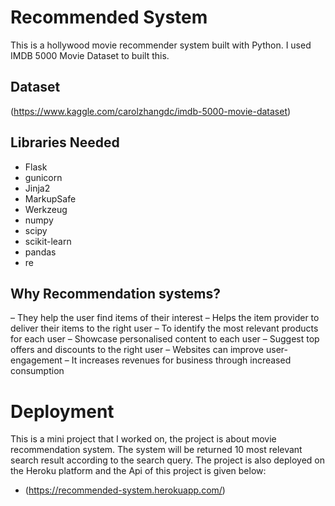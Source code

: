 # Recommended System
This is a hollywood movie recommender system built with Python. I used IMDB 5000 Movie Dataset to built this.
## Dataset
(https://www.kaggle.com/carolzhangdc/imdb-5000-movie-dataset)

## Libraries Needed
- Flask
- gunicorn
- Jinja2
- MarkupSafe
- Werkzeug
- numpy
- scipy
- scikit-learn
- pandas
- re

## Why Recommendation systems?
– They help the user find items of their interest
– Helps the item provider to deliver their items to the right user
  – To identify the most relevant products for each user
  – Showcase personalised content to each user
  – Suggest top offers and discounts to the right user
– Websites can improve user-engagement
– It increases revenues for business through increased consumption


# Deployment
This is a mini project that I worked on, the project is about movie recommendation system. The system will be returned 10 most relevant search result according to the search query. The project is also deployed on the Heroku platform and the Api of this project is given below:
- (https://recommended-system.herokuapp.com/)
